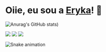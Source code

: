 # Oiie, eu sou a <a href="https://portfolio-gustavourzedo.vercel.app/" target="_blank"> Eryka</a>! 👋

 ![Anurag's GitHub stats](https://github-readme-stats-diogofrr.vercel.app/api?username=ErykaGoncalves&show_icons=true&theme=synthwave))
 
<div> 
  <a href="https://wa.me/5534991413476" target="_blank"><img src="https://img.shields.io/badge/WhatsApp-25D366?style=for-the-badge&logo=whatsapp&logoColor=white" target="_blank"></a>
 <a href="https://www.linkedin.com/in/eryka-gon%C3%A7alves-4ab6ba227/)" target="_blank"><img src="https://img.shields.io/badge/-LinkedIn-%230077B5?style=for-the-badge&logo=linkedin&logoColor=white" target="_blank"></a> 
  <a href = "mailto:eryka.souza@unitri.edu.br"><img src="https://img.shields.io/badge/Gmail-D14836?style=for-the-badge&logo=gmail&logoColor=white" target="_blank"></a>

![Snake animation](https://github.com/gustavourzedo/gustavourzedo/blob/output/github-contribution-grid-snake.svg)

</div>



